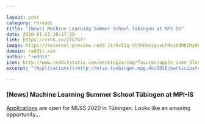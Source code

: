 ```yaml
---

layout: post
category: threads
title: "[News] Machine Learning Summer School Tübingen at MPI-IS"
date: 2020-01-21 20:17:39
link: https://vrhk.co/2TGfGfr
image: https://external-preview.redd.it/9vIIq-Vh7nH9eigvxLFRv18dM8ZMy9LkhdnBLEirbkE.jpg?width=500&height=261.780104712&auto=webp&s=6a69ee3522a86fdb3699829ce50fed35b3af5a42
domain: reddit.com
author: "reddit"
icon: http://www.redditstatic.com/desktop2x/img/favicon/apple-icon-57x57.png
excerpt: "[Applications](<http://mlss.tuebingen.mpg.de/2020/participate.html>) are open for MLSS 2020 in Tübingen. Looks like an amazing opportunity..."

---
```


### [News] Machine Learning Summer School Tübingen at MPI-IS

[Applications](<http://mlss.tuebingen.mpg.de/2020/participate.html>) are open for MLSS 2020 in Tübingen. Looks like an amazing opportunity...